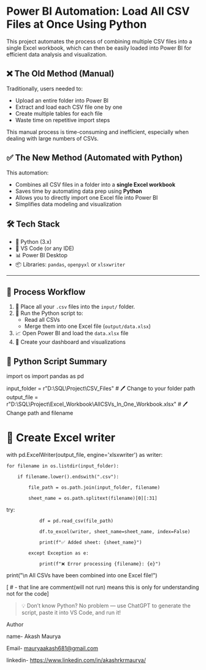 # Power BI Automation: Load All CSV Files at Once Using Python

This project automates the process of combining multiple CSV files into a single Excel workbook, which can then be easily loaded into Power BI for efficient data analysis and visualization.

## ❌ The Old Method (Manual)

Traditionally, users needed to:
- Upload an entire folder into Power BI
- Extract and load each CSV file one by one
- Create multiple tables for each file
- Waste time on repetitive import steps

This manual process is time-consuming and inefficient, especially when dealing with large numbers of CSVs.

## ✅ The New Method (Automated with Python)

This automation:
- Combines all CSV files in a folder into a **single Excel workbook**
- Saves time by automating data prep using **Python**
- Allows you to directly import one Excel file into Power BI
- Simplifies data modeling and visualization

## 🛠️ Tech Stack

- 🐍 Python (3.x)
- 📁 VS Code (or any IDE)
- 📊 Power BI Desktop
- 📦 Libraries: `pandas`, `openpyxl` or `xlsxwriter`

---

## 🔁 Process Workflow

1. 📂 Place all your `.csv` files into the `input/` folder.
2. 🐍 Run the Python script to:
   - Read all CSVs
   - Merge them into one Excel file (`output/data.xlsx`)
3. 📈 Open Power BI and load the `data.xlsx` file
4. 🎨 Create your dashboard and visualizations


## 📄 Python Script Summary

import os
import pandas as pd

input_folder = r"D:\SQL\Project\CSV_Files"  # 🖊️ Change to your folder path
output_file = r"D:\SQL\Project\Excel_Workbook\AllCSVs_In_One_Workbook.xlsx"  # 🖊️ Change path and filename

# 🧾 Create Excel writer
with pd.ExcelWriter(output_file, engine='xlsxwriter') as writer:

    for filename in os.listdir(input_folder):
    
        if filename.lower().endswith(".csv"):
        
            file_path = os.path.join(input_folder, filename)
            
            sheet_name = os.path.splitext(filename)[0][:31]  
   try:
   
                df = pd.read_csv(file_path)
                
                df.to_excel(writer, sheet_name=sheet_name, index=False)
                
                print(f"✅ Added sheet: {sheet_name}")
                
            except Exception as e:
            
                print(f"❌ Error processing {filename}: {e}")
                

print("\n All CSVs have been combined into one Excel file!")


[ # - that line are comment(will not run) means this is only for understanding not for the code] 

> 💡 Don’t know Python? No problem — use ChatGPT to generate the script, paste it into VS Code, and run it!

Author

name- Akash Maurya

Email- mauryaakash681@gmail.com

linkedin- https://www.linkedin.com/in/akashrkrmaurya/





